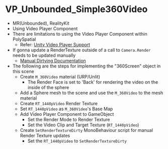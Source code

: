 # VP_Unbounded_Simple360Video

- MR(Unbounded), RealityKit
- Using Video Player Component
- There are limitations to using the Video Player Component within PolySpatial
  - Refer: [Unity Video Player Support](https://docs.unity3d.com/Packages/com.unity.polyspatial.visionos@2.2/manual/VideoComponent.html#unity-video-player-support)
- If gonna update a RenderTexture outside of a call to `Camera.Render` needs to be updated manually
  - [Manual Dirtying Documentation](https://docs.unity3d.com/Packages/com.unity.polyspatial.visionos@2.2/manual/RenderTextures.html#manual-dirtying)
- The following are the steps for implementing the "360Screen" object in this scene
  - Create `M_360Video` material (URP/Unlit)
    - The Render Face is set to 'Back' for rendering the video on the inside of the sphere
  - Add a Sphere mesh to the scene and use the `M_360Video` to the mesh material
  - Create `RT_1440pVideo` Render Texture
  - Set `RT_1440pVideo` as `M_360Video`'s Base Map
  - Add Video Player Component to GameObject
    - Set the Render Mode to Render Texture
    - Set the Video Clip and Target Texture (`RT_1440pVideo`)
  - Create `SetRenderTextureDirty` MonoBehaviour script for manual Render Texture updates
    - Set the `RT_1440pVideo` to `SetRenderTextureDirty`
